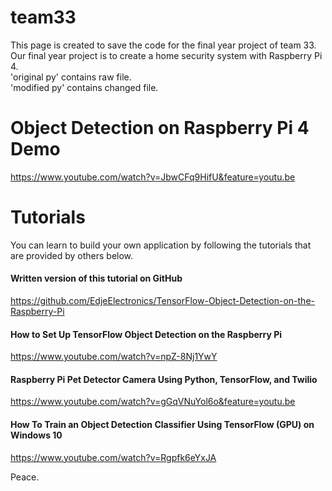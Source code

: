 # team33  
  
This page is created to save the code for the final year project of team 33.  
Our final year project is to create a home security system with Raspberry Pi 4.  
'original py' contains raw file.  
'modified py' contains changed file.      

# Object Detection on Raspberry Pi 4 Demo
https://www.youtube.com/watch?v=JbwCFq9HifU&feature=youtu.be

# Tutorials  

You can learn to build your own application by following the tutorials that are provided by others below. 

#### Written version of this tutorial on GitHub  
https://github.com/EdjeElectronics/TensorFlow-Object-Detection-on-the-Raspberry-Pi

#### How to Set Up TensorFlow Object Detection on the Raspberry Pi  
https://www.youtube.com/watch?v=npZ-8Nj1YwY

#### Raspberry Pi Pet Detector Camera Using Python, TensorFlow, and Twilio  
https://www.youtube.com/watch?v=gGqVNuYol6o&feature=youtu.be

#### How To Train an Object Detection Classifier Using TensorFlow (GPU) on Windows 10  
https://www.youtube.com/watch?v=Rgpfk6eYxJA  

Peace.  
